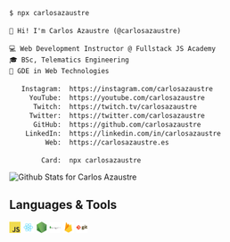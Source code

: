 ```shell
$ npx carlosazaustre

👋 Hi! I'm Carlos Azaustre (@carlosazaustre)

💻 Web Development Instructor @ Fullstack JS Academy
🎓 BSc, Telematics Engineering
🏅 GDE in Web Technologies

   Instagram:  https://instagram.com/carlosazaustre
     YouTube:  https://youtube.com/carlosazaustre
      Twitch:  https://twitch.tv/carlosazaustre
     Twitter:  https://twitter.com/carlosazaustre
      GitHub:  https://github.com/carlosazaustre
    LinkedIn:  https://linkedin.com/in/carlosazaustre
         Web:  https://carlosazaustre.es

        Card:  npx carlosazaustre
```


![Github Stats for Carlos Azaustre](https://github-readme-stats.vercel.app/api?username=carlosazaustre&show_icons=true&hide_border=true)

## Languages & Tools

<code><img height="20" src="https://raw.githubusercontent.com/github/explore/80688e429a7d4ef2fca1e82350fe8e3517d3494d/topics/javascript/javascript.png"></code>
<code><img height="20" src="https://raw.githubusercontent.com/github/explore/80688e429a7d4ef2fca1e82350fe8e3517d3494d/topics/react/react.png"></code>
<code><img height="20" src="https://raw.githubusercontent.com/github/explore/80688e429a7d4ef2fca1e82350fe8e3517d3494d/topics/nodejs/nodejs.png"></code>
<code><img height="20" src="https://raw.githubusercontent.com/github/explore/80688e429a7d4ef2fca1e82350fe8e3517d3494d/topics/mongodb/mongodb.png"></code>
<code><img height="20" src="https://raw.githubusercontent.com/github/explore/80688e429a7d4ef2fca1e82350fe8e3517d3494d/topics/firebase/firebase.png"></code>
<code><img height="20" src="https://raw.githubusercontent.com/github/explore/80688e429a7d4ef2fca1e82350fe8e3517d3494d/topics/git/git.png"></code>
